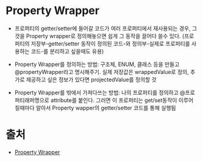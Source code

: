 # Property Wrapper
- 프로퍼티의 getter/setter에 들어갈 코드가 여러 프로퍼티에서 재사용되는 경우, 그것을 Property wrapper로 정의해놓으면 쉽게 그 동작을 끌어다 쓸수 있다. (프로퍼티의 저장부-getter/setter 동작이 정의된 코드-와 정의부-실제로 프로퍼티를 사용하는 코드-를 분리하고 싶을때도 유용)

- Property Wrapper를 정의하는 방법: 구조체, ENUM, 클래스 등을 만들고 @propertyWrapper라고 명시해주기. 실제 저장값은 wrappedValue로 정의, 추가로 제공하고 싶은 정보가 있다면 projectedValue를 정의할 것

- Property Wrapper를 밖에서 가져다쓰는 방법: 나의 프로퍼티를 정의하고 @프로퍼티래퍼명으로 attribute를 붙인다. 그러면 이 프로퍼티는 get/set동작이 이루어질때마다 알아서 Property wapper의 getter/setter 코드를 통해 실행됨


# 출처
- [Property Wrapper](https://wlaxhrl.tistory.com/90)

